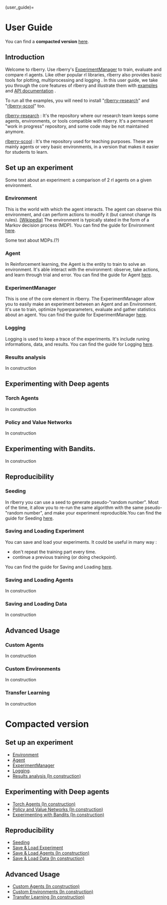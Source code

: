 (user_guide)=


# User Guide

You can find a **compacted version** [here](#compacted-version).

## Introduction
Welcome to rlberry.
Use rlberry's [ExperimentManager](experimentManager_page) to train, evaluate and compare rl agents.
Like other popular rl libraries, rlberry also provides basic tools for plotting, multiprocessing and logging  <!-- TODO :(add refs)-->. In this user guide, we take you through the core features of rlberry and illustrate them with [examples](/auto_examples/index) and [API documentation](/api) .

To run all the examples, you will need to install "[rlberry-research](https://github.com/rlberry-py/rlberry-research)" and "[rlberry-scool](https://github.com/rlberry-py/rlberry-scool)" too.
 <!-- TODO : Add some code with the best solution to install them: poetry?, pip?, github link ??? -->

 [rlberry-research](https://github.com/rlberry-py/rlberry-research) :
 It's the repository where our research team keeps some agents, environments, or tools compatible with rlberry. It's a permanent "work in progress" repository, and some code may be not maintained anymore.

[rlberry-scool](https://github.com/rlberry-py/rlberry-scool) :
It's the repository used for teaching purposes. These are mainly agents or very basic environments, in a version that makes it easier for students to learn.


## Set up an experiment
Some text about an experiment: a comparison of 2 rl agents on a given environment.  <!-- TOCHECK : it is the same as quickstart.md -->
### Environment
This is the world with which the agent interacts. The agent can observe this environment, and can perform actions to modify it (but cannot change its rules). [(Wikipedia)](https://en.wikipedia.org/wiki/Reinforcement_learning) The environment is typically stated in the form of a Markov decision process (MDP).
You can find the guide for Environment [here](environment_page).

Some text about MDPs.(?<!-- TOCHECK :plus tard -->)
### Agent <!-- TOCHECK :plus tard -->
In Reinforcement learning, the Agent is the entity to train to solve an environment. It's able interact with the environment: observe, take actions, and learn through trial and error.
You can find the guide for Agent [here](agent_page).

### ExperimentManager
This is one of the core element in rlberry. The ExperimentManager allow you to easily make an experiment between an Agent and an Environment. It's use to train, optimize hyperparameters, evaluate and gather statistics about an agent.
You can find the guide for ExperimentManager [here](experimentManager_page).
### Logging
Logging is used to keep a trace of the experiments. It's include runing informations, data, and results.
You can find the guide for Logging [here](logging_page).
### Results analysis
In construction
## Experimenting with Deep agents
### Torch Agents   <!-- TOCHECK :plus tard -->
In construction
### Policy and Value Networks<!-- TOCHECK :plus tard -->
In construction
<!--already in Agent_page ### Stable Baselines 3 -->
## Experimenting with Bandits. <!-- TOCHECK :plus tard -->
In construction
## Reproducibility
### Seeding
In rlberry you can use a seed to generate pseudo-"random number". Most of the time, it allow you to re-run the same algorithm with the same pseudo-"random number", and make your experiment reproducible.You can find the guide for Seeding [here](seeding_page).

### Saving and Loading Experiment
You can save and load your experiments.
It could be useful in many way :
- don't repeat the training part every time.
- continue a previous training (or doing checkpoint).

You can find the guide for Saving and Loading [here](save_load_page).
### Saving and Loading Agents <!-- TOCHECK :plus tard -->
In construction
### Saving and Loading Data <!-- TOCHECK :plus tard -->
In construction

<!--
---------------------------------------

regarder/expliquer les LoadResults.py  (dans rlberry/experiment et ..../test

----------------------------------------)
 -->

## Advanced Usage<!-- TOCHECK :plus tard -->
### Custom Agents <!-- TOCHECK :plus tard -->
In construction
### Custom Environments<!-- TOCHECK :plus tard -->
In construction
### Transfer Learning<!-- TOCHECK :plus tard -->
In construction


# Compacted version
## Set up an experiment
- [Environment](environment_page)
- [Agent](agent_page)
- [ExperimentManager](experimentManager_page)
- [Logging](logging_page).
- [Results analysis (In construction)]()
## Experimenting with Deep agents
- [Torch Agents (In construction)]()
- [Policy and Value Networks (In construction)]()
- [Experimenting with Bandits (In construction)]()
## Reproducibility
- [Seeding](seeding_page)
- [Save & Load Experiment](save_load_page)
- [Save & Load Agents (In construction)]()
- [Save & Load Data (In construction)]()
## Advanced Usage
- [Custom Agents (In construction)]()
- [Custom Environments (In construction)]()
- [Transfer Learning (In construction)]()
